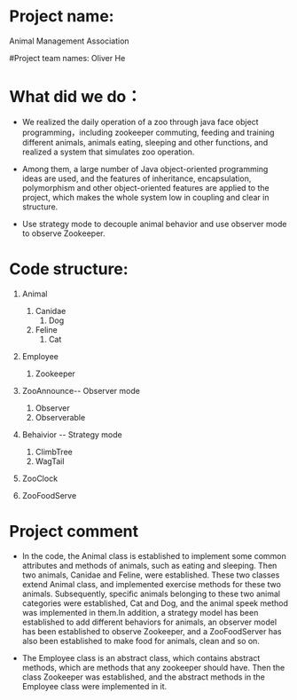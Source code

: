 # Project name: 
Animal Management Association

#Project team names:
Oliver He


# What did we do：
- We realized the daily operation of a zoo through java face object programming，including zookeeper commuting, feeding and training different animals, animals eating, sleeping and other functions, and realized a system that simulates zoo operation.


- Among them, a large number of Java object-oriented programming ideas are used, and the features of inheritance, encapsulation, polymorphism and other object-oriented features are applied to the project, which makes the whole system low in coupling and clear in structure.

- Use strategy mode to decouple animal behavior and use observer mode to observe Zookeeper.

# Code structure:

1. Animal

    1. Canidae
        1. Dog
    2. Feline
        1. Cat

2. Employee

    1. Zookeeper
	
3. ZooAnnounce-- Observer mode
	1. Observer
	2. Observerable


4. Behaivior -- Strategy mode
	1. ClimbTree
	2. WagTail

5. ZooClock

6. ZooFoodServe
    
# Project comment
- In the code, the Animal class is established to implement some common attributes and methods of animals, such as eating and sleeping. Then two animals, Canidae and Feline, were established. These two classes extend Animal class, and implemented exercise methods for these two animals. Subsequently, specific animals belonging to these two animal categories were established, Cat and Dog, and the animal speek method was implemented in them.In addition, a strategy model has been established to add different behaviors for animals, an observer model has been established to observe Zookeeper, and a ZooFoodServer has also been established to make food for animals, clean and so on.


- The Employee class is an abstract class, which contains abstract methods, which are methods that any zookeeper should have. Then the class Zookeeper was established, and the abstract methods in the Employee class were implemented in it.